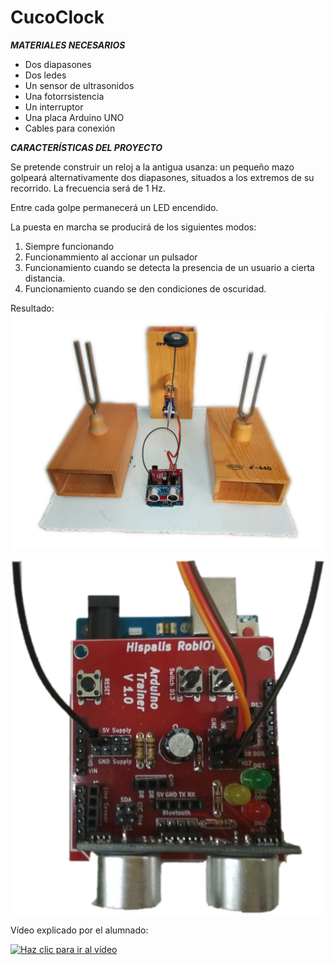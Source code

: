 # **CucoClock**

_**MATERIALES NECESARIOS**_
- Dos diapasones
- Dos ledes
- Un sensor de ultrasonidos
- Una fotorrsistencia
- Un interruptor
- Una placa Arduino UNO
- Cables para conexión

_**CARACTERÍSTICAS DEL PROYECTO**_

Se pretende construir un reloj a la antigua usanza: un pequeño mazo golpeará alternativamente dos diapasones, situados a los extremos de su recorrido. La frecuencia será de 1 Hz.

Entre cada golpe permanecerá un LED encendido.

La puesta en marcha se producirá de los siguientes modos:
1. Siempre funcionando
2. Funcionammiento al accionar un pulsador
3. Funcionamiento cuando se detecta la presencia de un usuario a cierta distancia.
4. Funcionamiento cuando se den condiciones de oscuridad.

Resultado:
![CucoClock](cucoclock1.png)

![CucoClock](at2.png)

Vídeo explicado por el alumnado:

[![Haz clic para ir al vídeo](http://img.youtube.com/vi/IL7WGeqA7a0/0.jpg)](https://youtu.be/IL7WGeqA7a0 "Pulsa para ver el vídeo")
